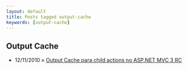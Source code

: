 ```yaml
---
layout: default
title: Posts tagged output-cache
keywords: [output-cache]
---
```

<h2 class="category">Output Cache</h2>
<ul class="posts">
<li>
<p>
<span class="date">12/11/2010</span> &raquo;
<a href="/blog/output-cache-para-child-actions-no-asp-net-mvc-3-rc">Output Cache para child actions no ASP.NET MVC 3 RC</a>
</p>
</li>
</ul>
